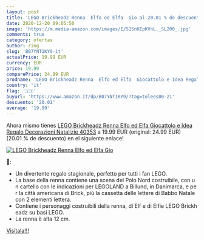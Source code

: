 ```yaml
---
layout: post
title: 'LEGO Brickheadz Renna  Elfo ed Elfa  Gio al 20.01 % de descuento'
date: 2020-12-20 09:05:50
image: 'https://m.media-amazon.com/images/I/51SnKEpKVnL._SL200_.jpg'
comments: true
category: ofertas
author: ring
slug: 'B07YNT1KY9-it'
actualPrice: 19.99 EUR
currency: EUR
price: 19.99
comparePrice: 24.99 EUR
prodname: 'LEGO Brickheadz Renna  Elfo ed Elfa  Giocattolo e Idea Regalo  Decorazioni Natalizie  40353'
country: 'it'
flag: '🇮🇹'
buyurl: 'https://www.amazon.it/dp/B07YNT1KY9/?tag=tolees00-21'
descuento: '20.01'
average: '19.99'
---
```


Ahora mismo tienes [LEGO Brickheadz Renna  Elfo ed Elfa  Giocattolo e Idea Regalo  Decorazioni Natalizie  40353](https://www.amazon.it/dp/B07YNT1KY9/?tag=tolees00-21) a 19.99 EUR (original: 24.99 EUR) (20.01 %  de descuento) en el siguiente enlace!

[![LEGO Brickheadz Renna  Elfo ed Elfa  Gio](https://m.media-amazon.com/images/I/51SnKEpKVnL._SL200_.jpg)](https://www.amazon.it/dp/B07YNT1KY9/?tag=tolees00-21)

🔎:

- Un divertente regalo stagionale, perfetto per tutti i fan LEGO.
- La base della renna contiene una scena del Polo Nord costruibile, con un cartello con le indicazioni per LEGOLAND a Billund, in Danimarca, e per la città americana di Brick, più la cassetta delle lettere di Babbo Natale con 2 elementi lettera.
- Contiene i personaggi costruibili della renna, di Elf e di Elfie LEGO Brickheadz su basi LEGO.
- La renna è alta 12 cm.

[Visítala!!!](https://www.amazon.it/dp/B07YNT1KY9/?tag=tolees00-21)
